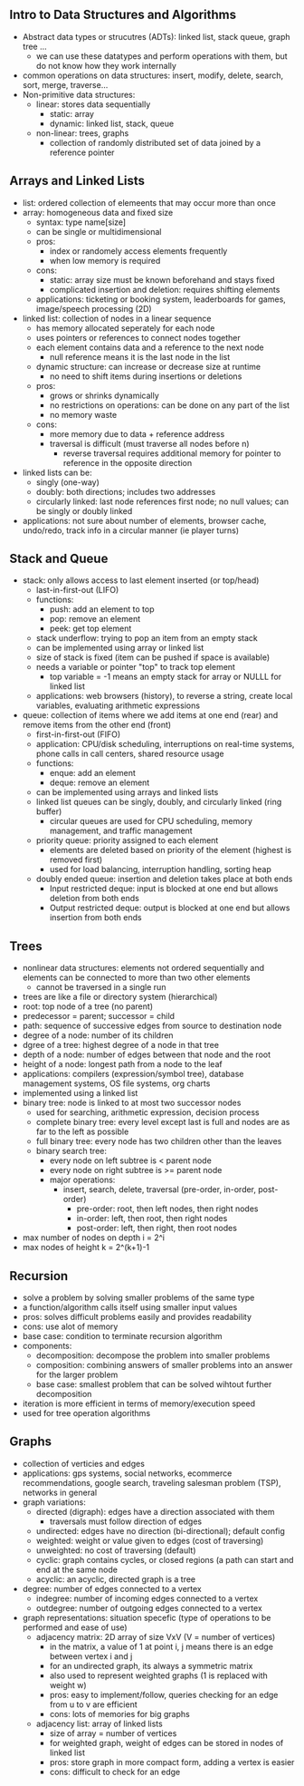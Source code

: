 ## Intro to Data Structures and Algorithms
- Abstract data types or strucutres (ADTs): linked list, stack queue, graph tree ...
  - we can use these datatypes and perform operations with them, but do not know how they work internally
- common operations on data structures: insert, modify, delete, search, sort, merge, traverse...
- Non-primitive data structures:
  - linear: stores data sequentially
    - static: array
    - dynamic: linked list, stack, queue
  - non-linear: trees, graphs
    - collection of randomly distributed set of data joined by a reference pointer

## Arrays and Linked Lists
- list: ordered collection of elemeents that may occur more than once
- array: homogeneous data and fixed size
  - syntax: type name[size]
  - can be single or multidimensional
  - pros:
    - index or randomely access elements frequently
    - when low memory is required
  - cons:
    - static: array size must be known beforehand and stays fixed
    - complicated insertion and deletion: requires shifting elements
  - applications: ticketing or booking system, leaderboards for games, image/speech processing (2D)
- linked list: collection of nodes in a linear sequence
  - has memory allocated seperately for each node
  - uses pointers or references to connect nodes together
  - each element contains data and a reference to the next node
    - null reference means it is the last node in the list
  - dynamic structure: can increase or decrease size at runtime
    - no need to shift items during insertions or deletions
  - pros:
    - grows or shrinks dynamically
    - no restrictions on operations: can be done on any part of the list
    - no memory waste
  - cons:
    - more memory due to data + reference address
    - traversal is difficult (must traverse all nodes before n)
      - reverse traversal requires additional memory for pointer to reference in the opposite direction
- linked lists can be: 
  - singly (one-way)
  - doubly: both directions; includes two addresses
  - circularly linked: last node references first node; no null values; can be singly or doubly linked
- applications: not sure about number of elements, browser cache, undo/redo, track info in a circular manner (ie player turns)

## Stack and Queue
- stack: only allows access to last element inserted (or top/head)
  - last-in-first-out (LIFO)
  - functions:
    - push: add an element to top
    - pop: remove an element
    - peek: get top element
  - stack underflow: trying to pop an item from an empty stack
  - can be implemented using array or linked list
  - size of stack is fixed (item can be pushed if space is available)
  - needs a variable or pointer "top" to track top element
    - top variable = -1 means an empty stack for array or NULLL for linked list
  - applications: web browsers (history), to reverse a string, create local variables, evaluating arithmetic expressions
- queue: collection of items where we add items at one end (rear) and remove items from the other end (front)
  - first-in-first-out (FIFO)
  - application: CPU/disk scheduling, interruptions on real-time systems, phone calls in call centers, shared resource usage
  - functions:
    - enque: add an element
    - deque: remove an element
  - can be implemented using arrays and linked lists
  - linked list queues can be singly, doubly, and circularly linked (ring buffer)
    - circular queues are used for CPU scheduling, memory management, and traffic management
  - priority queue: priority assigned to each element
    - elements are deleted based on priority of the element (highest is removed first)
    - used for load balancing, interruption handling, sorting heap
  - doubly ended queue: insertion and deletion takes place at both ends
    - Input restricted deque: input is blocked at one end but allows deletion from both ends
    - Output restricted deque: output is blocked at one end but allows insertion from both ends

## Trees
- nonlinear data structures: elements not ordered sequentially and elements can be connected to more than two other elements
  - cannot be traversed in a single run
- trees are like a file or directory system (hierarchical)
- root: top node of a tree (no parent)
- predecessor = parent; successor = child
- path: sequence of successive edges from source to destination node
- degree of a node: number of its children
- dgree of a tree: highest degree of a node in that tree
- depth of a node: number of edges between that node and the root
- height of a node: longest path from a node to the leaf
- applications: compilers (expression/symbol tree), database management systems, OS file systems, org charts
- implemented using a linked list
- binary tree: node is linked to at most two successor nodes
  - used for searching, arithmetic expression, decision process
  - complete binary tree: every level except last is full and nodes are as far to the left as possible
  - full binary tree: every node has two children other than the leaves
  - binary search tree:
    - every node on left subtree is < parent node
    - every node on right subtree is >= parent node
    - major operations:
      - insert, search, delete, traversal (pre-order, in-order, post-order)
        - pre-order: root, then left nodes, then right nodes
        - in-order: left, then root, then right nodes
        - post-order: left, then right, then root nodes
- max number of nodes on depth i = 2^i
- max nodes of height k = 2^(k+1)-1

## Recursion
- solve a problem by solving smaller problems of the same type
- a function/algorithm calls itself using smaller input values
- pros: solves difficult problems easily and provides readability
- cons: use alot of memory
- base case: condition to terminate recursion algorithm
- components:
  - decomposition: decompose the problem into smaller problems
  - composition: combining answers of smaller problems into an answer for the larger problem
  - base case: smallest problem that can be solved wihtout further decomposition
- iteration is more efficient in terms of memory/execution speed
- used for tree operation algorithms

## Graphs
- collection of verticies and edges
- applications: gps systems, social networks, ecommerce recommendations, google search, traveling salesman problem (TSP), networks in general
- graph variations:
  - directed (digraph): edges have a direction associated with them
    - traversals must follow direction of edges
  - undirected: edges have no direction (bi-directional); default config
  - weighted: weight or value given to edges (cost of traversing)
  - unweighted: no cost of traversing (default)
  - cyclic: graph contains cycles, or closed regions (a path can start and end at the same node
  - acyclic: an acyclic, directed graph is a tree
- degree: number of edges connected to  a vertex
  - indegree: number of incoming edges connected to a vertex
  - outdegree: number of outgoing edges connected to a vertex
- graph representations: situation specefic (type of operations to be performed and ease of use)
  - adjacency matrix: 2D array of size VxV (V = number of vertices)
    - in the matrix, a value of 1 at point i, j means there is an edge between vertex i and j
    - for an undirected graph, its always a symmetric matrix
    - also used to represent weighted graphs (1 is replaced with weight w)
    - pros: easy to implement/follow, queries checking for an edge from u to v are efficient
    - cons: lots of memories for big graphs
  - adjacency list: array of linked lists
    - size of array = number of vertices
    - for weighted graph, weight of edges can be stored in nodes of linked list
    - pros: store graph in more compact form, adding a vertex is easier
    - cons: difficult to check for an edge
